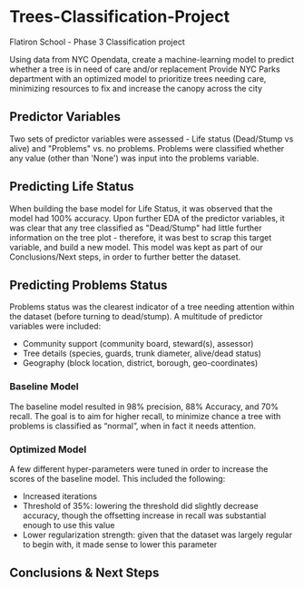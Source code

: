 # Trees-Classification-Project
Flatiron School - Phase 3 Classification project

Using data from NYC Opendata, create a machine-learning model to predict whether a tree is in need of care and/or replacement
Provide NYC Parks department with an optimized model to prioritize trees needing care, minimizing resources to fix and increase the canopy across the city


## Predictor Variables
Two sets of predictor variables were assessed - Life status (Dead/Stump vs alive) and "Problems" vs. no problems. Problems were classified whether any value (other than 'None') was input into the problems variable. 

## Predicting Life Status
When building the base model for Life Status, it was observed that the model had 100% accuracy. Upon further EDA of the predictor variables, it was clear that any tree classified as "Dead/Stump" had little further information on the tree plot - therefore, it was best to scrap this target variable, and build a new model. This model was kept as part of our Conclusions/Next steps, in order to further better the dataset.

## Predicting Problems Status

Problems status was the clearest indicator of a tree needing attention within the dataset (before turning to dead/stump). A multitude of predictor variables were included: 
* Community support (community board, steward(s), assessor)
* Tree details (species, guards, trunk diameter, alive/dead status)
* Geography (block location, district, borough, geo-coordinates)

### Baseline Model
The baseline model resulted in 98% precision, 88% Accuracy, and 70% recall. The goal is to aim for higher recall, to minimize chance a tree with problems is classified as “normal”, when in fact it needs attention. 

### Optimized Model
A few different hyper-parameters were tuned in order to increase the scores of the baseline model. This included the following:
* Increased iterations
* Threshold of 35%: lowering the threshold did slightly decrease accuracy, though the offsetting increase in recall was substantial enough to use this value
* Lower regularization strength: given that the dataset was largely regular to begin with, it made sense to lower this parameter


## Conclusions & Next Steps
